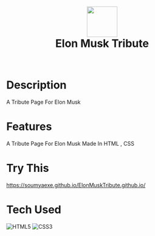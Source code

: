 <div align="center">
      <h1> <img src="https://encrypted-tbn0.gstatic.com/images?q=tbn:ANd9GcQ4yMRT1MT2x7YdkDc7yqeX3lE5zgPdnkCuxA&usqp=CAU" width="80px"><br/>Elon Musk Tribute</h1>
     </div>
<p align="center"> <a href="github.com/SoumyaEXE" target="_blank"><img alt="" src="https://img.shields.io/badge/Website-EA4C89?style=normal&logo=dribbble&logoColor=white" style="vertical-align:center" /></a> <a href="instagram.com/s0umy4_xD" target="_blank"><img alt="" src="https://img.shields.io/badge/Instagram-E4405F?style=normal&logo=instagram&logoColor=white" style="vertical-align:center" /></a> <a href="}" target="_blank"><img alt="" src="https://img.shields.io/badge/LinkedIn-0077B5?style=normal&logo=linkedin&logoColor=white" style="vertical-align:center" /></a> </p>

# Description
A Tribute Page For Elon Musk

# Features
A Tribute Page For Elon Musk Made In HTML , CSS

# Try This
https://soumyaexe.github.io/ElonMuskTribute.github.io/

# Tech Used
 ![HTML5](https://img.shields.io/badge/html5-%23E34F26.svg?style=for-the-badge&logo=html5&logoColor=white) ![CSS3](https://img.shields.io/badge/css3-%231572B6.svg?style=for-the-badge&logo=css3&logoColor=white)
      

<!-- </> with 💛 by readMD (https://readmd.itsvg.in) -->
    